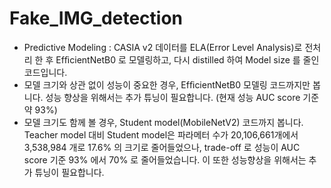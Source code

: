 # Fake_IMG_detection

 * Predictive Modeling : CASIA v2 데이터를 ELA(Error Level Analysis)로 전처리 한 후 EfﬁcientNetB0 로 모델링하고, 다시 distilled 하여 Model size 를 줄인 코드입니다.
 * 모델 크기와 상관 없이 성능이 중요한 경우, EfﬁcientNetB0 모델링 코드까지만 봅니다. 성능 향상을 위해서는 추가 튜닝이 필요합니다. (현재 성능 AUC score 기준 약 93%)
 * 모델 크기도 함께 볼 경우, Student model(MobileNetV2) 코드까지 봅니다. Teacher model 대비 Student model은 파라메터 수가 20,106,661개에서 3,538,984 개로 17.6% 의 크기로 줄어들었으나, trade-off 로 성능이 AUC score 기준 93% 에서 70% 로 줄어들었습니다. 이 또한 성능향상을 위해서는 추가 튜닝이 필요합니다.  
